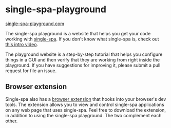 # single-spa-playground
[single-spa-playground.com](https://single-spa-playground.com)

The single-spa playground is a website that helps you get your code working with <a href="https://single-spa.js.org">single-spa</a>. If you
don't know what single-spa is, check out <a href="https://www.youtube.com/watch?v=L4jqow7NTVg&feature=youtu.be">this intro video</a>.

The playground website is a step-by-step tutorial that helps you configure things in a GUI and then verify that they are working from right
inside the playground. If you have suggestions for improving it, please submit a pull request for file an issue.

## Browser extension
Single-spa also has a <a href="https://github.com/CanopyTax/single-spa-inspector" target="_blank">browser extension</a> that hooks into your browser's dev tools.
The extension allows you to view and control single-spa applications on any web page that uses single-spa. Feel free to download the extension, in addition
to using the single-spa playground. The two complement each other.